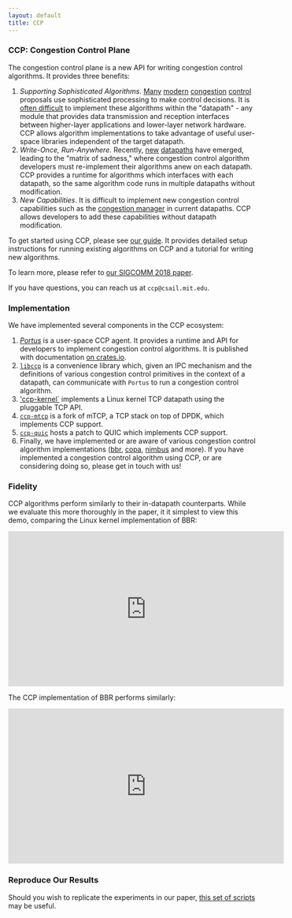 ```yaml
---
layout: default
title: CCP
---
```

### CCP: Congestion Control Plane

The congestion control plane is a new API for writing congestion control algorithms.
It provides three benefits:
1. *Supporting Sophisticated Algorithms*. [Many](https://github.com/StanfordSNR/indigo) [modern](https://github.com/PCCproject) [congestion](http://alfalfa.mit.edu/) [control](http://web.mit.edu/remy/) proposals use sophisticated processing to make control decisions. It is [often difficult](https://netdevconf.org/0x12/session.html?a-pcc-vivace-kernel-module-for-congestion-control) to implement these algorithms within the "datapath" - any module that provides data transmission and reception interfaces between higher-layer applications and lower-layer network hardware. CCP allows algorithm implementations to take advantage of useful user-space libraries independent of the target datapath.
2. *Write-Once, Run-Anywhere*. Recently, [new](https://www.chromium.org/quic) [datapaths](http://shader.kaist.edu/mtcp/) have emerged, leading to the "matrix of sadness," where congestion control algorithm developers must re-implement their algorithms anew on each datapath. CCP provides a runtime for algorithms which interfaces with each datapath, so the same algorithm code runs in multiple datapaths without modification.
3. *New Capabilities*. It is difficult to implement new congestion control capabilities such as the [congestion manager](http://www.nms.lcs.mit.edu/cm/) in current datapaths. CCP allows developers to add these capabilities without datapath modification.

To get started using CCP, please see [our guide](https://ccp-project.github.io/ccp-guide/). It provides detailed setup instructions
for running existing algorithms on CCP and a tutorial for writing new algorithms.

To learn more, please refer to [our SIGCOMM 2018 paper](https://akshayn.xyz/res/ccp-sigcomm18.pdf).

If you have questions, you can reach us at `ccp@csail.mit.edu`.

### Implementation

We have implemented several components in the CCP ecosystem:

1. [*Portus*](https://github.com/ccp-project/portus) is a user-space CCP agent. It provides a runtime and API for developers to implement congestion control algorithms. 
It is published with documentation [on crates.io](https://crates.io/crates/portus).
2. [`libccp`](https://github.com/ccp-project/libccp) is a convenience library which, given an IPC mechanism and the definitions of various congestion control primitives in the context of a datapath, can communicate with `Portus` to run a congestion control algorithm.
3. ['ccp-kernel`](https://github.com/ccp-project/ccp-kernel) implements a Linux kernel TCP datapath using the pluggable TCP API.
4. [`ccp-mtcp`](https://github.com/ccp-project/ccp-mtcp) is a fork of mTCP, a TCP stack on top of DPDK, which implements CCP support.
5. [`ccp-quic`](https://github.com/ccp-project/ccp-quic) hosts a patch to QUIC which implements CCP support.
6. Finally, we have implemented or are aware of various congestion control algorithm implementations ([bbr](https://github.com/ccp-project/bbr), [copa](https://github.com/venkatarun95/ccp_copa), [nimbus](https://github.com/ccp-project/nimbus) and more). If you have implemented a congestion control algorithm using CCP, or are considering doing so, please get in touch with us!

### Fidelity

CCP algorithms perform similarly to their in-datapath counterparts. While we evaluate this more thoroughly in the paper, it it simplest to view this demo, comparing the Linux kernel implementation of BBR:

<iframe width="560" height="315" src="https://www.youtube.com/embed/uXsN3Fe39dk" frameborder="0" allow="autoplay; encrypted-media" allowfullscreen></iframe>

The CCP implementation of BBR performs similarly: 

<iframe width="560" height="315" src="https://www.youtube.com/embed/ORBn5CvP0lk" frameborder="0" allow="autoplay; encrypted-media" allowfullscreen></iframe>

### Reproduce Our Results

Should you wish to replicate the experiments in our paper, [this set of scripts](https://github.com/ccp-project/eval-scripts) may be useful.
